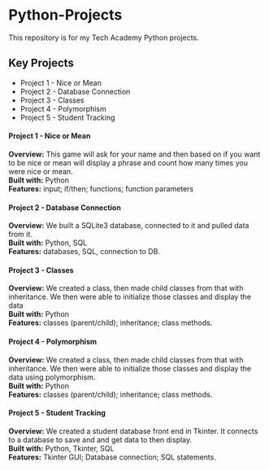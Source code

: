# Python-Projects
This repository is for my Tech Academy Python projects.

## Key Projects
- Project 1 - Nice or Mean
- Project 2 - Database Connection
- Project 3 - Classes
- Project 4 - Polymorphism
- Project 5 - Student Tracking

#### Project 1 - Nice or Mean
**Overview:** This game will ask for your name and then based on if you want to be nice or mean will display a phrase and count how many times you were nice or mean.<br>
**Built with:** Python<br>
**Features:** input; if/then; functions; function parameters
#### Project 2 - Database Connection
**Overview:** We built a SQLite3 database, connected to it and pulled data from it.<br>
**Built with:** Python, SQL<br>
**Features:** databases, SQL, connection to DB.
#### Project 3 - Classes
**Overview:** We created a class, then made child classes from that with inheritance. We then were able to initialize those classes and display the data<br>
**Built with:** Python<br>
**Features:** classes (parent/child); inheritance; class methods.
#### Project 4 - Polymorphism
**Overview:** We created a class, then made child classes from that with inheritance. We then were able to initialize those classes and display the data using polymorphism.<br>
**Built with:** Python<br>
**Features:** classes (parent/child); inheritance; class methods.
#### Project 5 - Student Tracking
**Overview:** We created a student database front end in Tkinter. It connects to a database to save and and get data to then display.<br>
**Built with:** Python, Tkinter, SQL<br>
**Features:** Tkinter GUI; Database connection; SQL statements.

